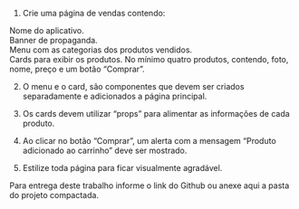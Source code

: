 1. Crie uma página de vendas contendo: 

Nome do aplicativo.  
Banner de propaganda.   
Menu com as categorias dos produtos vendidos.  
Cards para exibir os produtos. 
No mínimo quatro produtos, contendo, foto, nome, preço e um botão “Comprar”.  

2. O menu e o card, são componentes que devem ser criados separadamente e adicionados a página principal.  

3. Os cards devem utilizar “props” para alimentar as informações de cada produto. 

4. Ao clicar no botão “Comprar”, um alerta com a mensagem “Produto adicionado ao carrinho” deve ser mostrado. 

5. Estilize toda página para ficar visualmente agradável.   

Para entrega deste trabalho informe o link do Github ou anexe aqui a pasta do projeto compactada.
